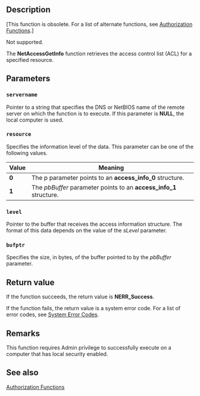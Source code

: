 ## Description

[This function is obsolete. For a list of alternate functions, see [Authorization Functions](https://learn.microsoft.com/windows/desktop/SecAuthZ/authorization-functions).]

Not supported.

The **NetAccessGetInfo** function retrieves the access control list (ACL) for a specified resource.

## Parameters

### `servername`

Pointer to a string that specifies the DNS or NetBIOS name of the remote server on which the function is to execute. If this parameter is **NULL**, the local computer is used.

### `resource`

Specifies the information level of the data. This parameter can be one of the following values.

| Value | Meaning |
| --- | --- |
| **0** | The p parameter points to an **access_info_0** structure. |
| **1** | The *pbBuffer* parameter points to an **access_info_1** structure. |

### `level`

Pointer to the buffer that receives the access information structure. The format of this data depends on the value of the *sLevel* parameter.

### `bufptr`

Specifies the size, in bytes, of the buffer pointed to by the *pbBuffer* parameter.

## Return value

If the function succeeds, the return value is **NERR_Success**.

If the function fails, the return value is a system error code. For a list of error codes, see
[System Error Codes](https://learn.microsoft.com/windows/desktop/Debug/system-error-codes).

## Remarks

This function requires Admin privilege to successfully execute on a computer that has local security enabled.

## See also

[Authorization Functions](https://learn.microsoft.com/windows/desktop/SecAuthZ/authorization-functions)